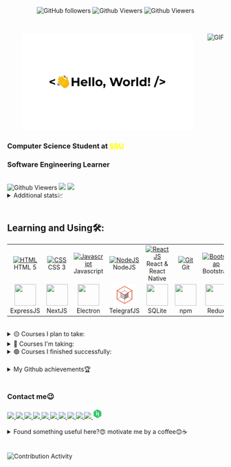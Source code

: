 <p align="center">
<img alt="GitHub followers" width="90" src="https://img.shields.io/github/followers/muhammadkarbalaee?style=plastic&color=red">
<img alt="Github Viewers" width="130" src="https://komarev.com/ghpvc/?username=muhammadksht&style=plastic&color=green">
<img alt="Github Viewers" width="170" src="https://wakatime.com/badge/user/2fc4b18b-ec8f-46e8-be9b-2b05a111037b.svg">
</p>
<br>

<p align="center"><img src="greetings.gif" width="400"><img align="right" alt="GIF" height="160px" src="https://media.giphy.com/media/du3J3cXyzhj75IOgvA/giphy.gif" /></p>


### Computer Science Student at <a href="https://sbu.ac.ir" style="color: yellow;">SBU</a>
### Software Engineering Learner
<br>

<img alt="Github Viewers" width="500" src="https://github-readme-stats.vercel.app/api?username=muhammadkarbalaee&include_all_commits=true&count_private=true&show_icons=true&include_all_commits=true&theme=yeblu">
<img width="500 alt="my streak" src="https://github-readme-streak-stats.herokuapp.com/?user=muhammadkarbalaee&theme=yeblu"/>
<img src="https://github.com/muhammadkarbalaee/github-repo-stats/blob/master/generated/overview.svg"/>
<br>

<details>
 <summary>Additional stats💹</summary>
<img alt="Github Viewers" width="400" src="https://github-readme-stats.vercel.app/api/wakatime?username=muhammadksht">
<img src="https://wakatime.com/share/@muhammadksht/0cc9083b-dab7-4b4a-aef6-6c51ef418917.svg" width="400">
<img src="https://wakatime.com/share/@muhammadksht/550d7d10-925f-4948-b439-365f75afde45.svg" width="400">
<img alt="Github Viewers" width="400" src="https://github-readme-stats.vercel.app/api/top-langs/?username=muhammadkarbalaee&layout=compact&langs_count=10&theme=buefy">
<img src="https://wakatime.com/share/@muhammadksht/d413058f-8ab8-4933-8023-5b7fb2d5c381.svg" width="400">
<img src="https://wakatime.com/share/@muhammadksht/51434af0-7469-4a5f-bab7-f0c8241cad22.svg" width="400">
</details>

<br>

## Learning and Using🛠:
<table>
  <tr>
    <td align="center" width="100">
      <a href="#">
        <img src="https://upload.wikimedia.org/wikipedia/commons/6/61/HTML5_logo_and_wordmark.svg" width="50" height="50" alt="HTML" />
      </a>
      <br>HTML 5
    </td>
    <td align="center" width="100">
      <a href="#">
        <img src="https://upload.wikimedia.org/wikipedia/commons/d/d5/CSS3_logo_and_wordmark.svg" width="50" height="50" alt="CSS" />
      </a>
      <br>CSS 3
    </td>
    <td align="center" width="100">
      <a href="#">
        <img src="https://upload.wikimedia.org/wikipedia/commons/9/99/Unofficial_JavaScript_logo_2.svg" width="50" height="50" alt="Javascript" />
      </a>
      <br>Javascript
    </td>
    <td align="center" width="100">
      <a href="#">
        <img src="https://www.vectorlogo.zone/logos/nodejs/nodejs-icon.svg" width="50" height="50" alt="NodeJS" />
      </a>
      <br>NodeJS
    </td>
    <td align="center" width="100">
      <a href="#">
        <img src="https://www.vectorlogo.zone/logos/reactjs/reactjs-icon.svg" width="75" height="75" alt="ReactJS" />
      </a>
      <br>React & React Native
    </td>
    <td align="center" width="100">
      <a href="#">
        <img src="https://www.vectorlogo.zone/logos/git-scm/git-scm-icon.svg" width="50" height="50" alt="Git" />
      </a>
      <br>Git
    </td>
    <td align="center" width="100">
      <a href="#" >
        <img src="https://www.vectorlogo.zone/logos/getbootstrap/getbootstrap-icon.svg" width="50" height="50" alt="Bootstrap" />
      </a>
      <br>Bootstrap
    </td>
    <td align="center" width="100">
      <a href="#">
        <img src="https://www.vectorlogo.zone/logos/typescriptlang/typescriptlang-icon.svg" width="45" height="45" alt="Postman" />
      </a>
      <br>TypeScript
    </td>
    <td align="center" width="100">
      <a href="#">
        <img src="https://www.vectorlogo.zone/logos/mongodb/mongodb-icon.svg" width="50" height="50" alt="MongoDB" />
      </a>
      <br>MongoDB
    </td>
  </tr>
  <tr>
    <td align="center" width="100"> 
      <a href="#" >
        <img src="https://www.vectorlogo.zone/logos/expressjs/expressjs-icon.svg" width="50" height="50" alt="" />
      </a>
      <br>ExpressJS
    </td>
    <td align="center" width="100">
      <a href="#" >
        <img src="https://upload.wikimedia.org/wikipedia/commons/8/8e/Nextjs-logo.svg" width="50" height="50" alt="" />
      </a>
      <br>NextJS
    </td>
    <td align="center"  width="100">
      <a href="#">
        <img src="https://www.vectorlogo.zone/logos/electronjs/electronjs-icon.svg" width="50" height="50" alt="" />
      </a>
      <br>Electron
    </td>
    <td align="center"  width="100">
      <a href="#">
        <img src="https://github.com/telegraf/telegraf/blob/v4/docs/assets/logo.svg" width="50" height="50" alt="" />
      </a>
      <br>TelegrafJS
    </td>
    <td align="center" width="100">
      <a href="#">
        <img src="https://www.vectorlogo.zone/logos/sqlite/sqlite-icon.svg" width="50" height="50" alt="" />
      </a>
      <br>SQLite
    </td>
    <td align="center"  width="100">
      <a href="#">
        <img src="https://www.vectorlogo.zone/logos/npmjs/npmjs-icon.svg" width="50" height="50" alt="" />
      </a>
      <br>npm
    </td>
    <td align="center" width="100">
      <a href="#" >
        <img src="https://cdn.worldvectorlogo.com/logos/redux.svg" width="50" height="50" alt="" />
      </a>
      <br>Redux
    </td>
    <td align="center" width="100">
      <a href="#" >
        <img src="https://www.vectorlogo.zone/logos/java/java-icon.svg" width="50" height="50" alt="" />
      </a>
      <br>Java
    </td>
    <td align="center" width="100">
      <a href="#" >
        <img src="https://www.vectorlogo.zone/logos/sass-lang/sass-lang-icon.svg" width="50" height="50" alt="" />
      </a>
      <br>Sass
    </td>
  </tr>
</table>                                                                                                     

<br>

<details>
  <summary>🟡 Courses I plan to take:</summary>
    <br>
    <a href="https://youtube.com/playlist?list=PL8p2I9GklV46NFHdQMFBjXvxwVqtJpa2N"><img src="https://www.vectorlogo.zone/logos/reactjs/reactjs-icon.svg" width="15" height="15" alt="ReactJS" /> Youtube course on building PWA apps with React</a><br> 
   <img src="https://upload.wikimedia.org/wikipedia/commons/d/d5/CSS3_logo_and_wordmark.svg" width="15" height="15" alt="CSS" /> Net Ninja's CSS animations course <br>
   <img src="https://upload.wikimedia.org/wikipedia/commons/9/99/Unofficial_JavaScript_logo_2.svg" width="15" height="15" alt="Javascript" /> JavaScript Developer Udemy course <br> 
   <img src="https://www.vectorlogo.zone/logos/expressjs/expressjs-icon.svg" width="15" height="15" alt="" /> Freecode camp Express and Node course <br> 
   <img src="https://www.vectorlogo.zone/logos/reactjs/reactjs-icon.svg" width="15" height="15" alt="ReactJS" /> Udemy React course<br>
   <img src="https://www.vectorlogo.zone/logos/getbootstrap/getbootstrap-icon.svg" width="15" height="15" alt="Bootstrap" /> Net Ninjas' Bootstrap course <br>
   <img src="https://www.vectorlogo.zone/logos/typescriptlang/typescriptlang-icon.svg" width="15" height="15" alt="Postman" /> Academiad Typescript course <br>
   <img src="https://www.vectorlogo.zone/logos/mongodb/mongodb-icon.svg" width="15" height="15" alt="MongoDB" /> Net Ninjas' MongoDB course <br>
   <img src="https://www.vectorlogo.zone/logos/electronjs/electronjs-icon.svg" width="15" height="15" alt="" /> A youtube full course <br>
   <img src="https://github.com/telegraf/telegraf/blob/v4/docs/assets/logo.svg" width="15" height="15" alt="" /> Udemy full Telegraf.js course <br>
   <img src="https://www.vectorlogo.zone/logos/sass-lang/sass-lang-icon.svg" width="15" height="15" alt="" /> Freecodecamp Sass course <br>
   <img src="https://www.vectorlogo.zone/logos/getpostman/getpostman-icon.svg" width="15" height="15" alt="" /> Postman youtube course <br>
</details>


<details>
  <summary>🔵 Courses I'm taking:</summary>
     <br>
    <img src="mit-ocw.png" width="15" alt=""> MIT OCW Data structures and algorithms course <br>        
    <img src="https://www.vectorlogo.zone/logos/reactjs/reactjs-icon.svg" width="15" height="15" alt="ReactJS" /> Academiad React Native course<br>                                                                                          
   <img src="sbu-logo.svg" width="15" alt=""> Data structures and algorithms course <br>
   <img src="sbu-logo.svg" width="15" alt=""> English for computer science course <br>
   <img src="sbu-logo.svg" width="15" alt=""> Introduction to linear algebra <br>
   <img src="sbu-logo.svg" width="15" alt=""> Introduction to statistics and probabilities <br>
</details>


<details>
  <summary>🟢 Courses I finished successfully:</summary>
       <br>                                     
   <img src="sbu-logo.svg" width="15" alt=""> Introduction to programming <br>
   <img src="sbu-logo.svg" width="15" alt=""> Single-variable calculus <br>
   <img src="sbu-logo.svg" width="15" alt=""> Multi-variable calculus <br>
   <img src="sbu-logo.svg" width="15" alt=""> Advanced programming <br>
   <img src="sbu-logo.svg" width="15" alt=""> Discrete mathematics <br>
   <img src="sbu-logo.svg" width="15" alt=""> Maple for single-variable calculus <br>
   <img src="sbu-logo.svg" width="15" alt=""> Introduction to the set theory and logics <br>
   <img src="https://www.vectorlogo.zone/logos/git-scm/git-scm-icon.svg" width="15" height="15" alt="Git" /> Quera Git course <br>
</details>

<br>  

<details>
  <summary>My Github achievements🏆</summary>
  <img src="https://github-profile-trophy.vercel.app/?username=muhammadkarbalaee" alt="" width="700"/>
</details>   

<br>


### Contact me😉
<a href="https://gitlab.com/muhammadksht">
    <img src="https://www.vectorlogo.zone/logos/gitlab/gitlab-icon.svg" width="25">
</a>
<a href="https://www.youtube.com/channel/UCI1BKsmNKbCVfxsxjL7SSRQ">
    <img src="https://www.vectorlogo.zone/logos/youtube/youtube-tile.svg" width="25">
</a>
<a href="https://www.linkedin.com/in/muhammad-karbalae?lipi=urn%3Ali%3Apage%3Ad_flagship3_profile_view_base_contact_details%3B19Xhz8Q8QmOyP6k87j%2BeUg%3D%3D">
    <img src="https://www.vectorlogo.zone/logos/linkedin/linkedin-tile.svg" width="25">
</a>
<a href="https://twitter.com/Muhammad_ksht">
     <img src="https://www.vectorlogo.zone/logos/twitter/twitter-tile.svg" width="25">
</a>
<a href="https://www.instagram.com/muhammad.ksht">
     <img src="https://www.vectorlogo.zone/logos/instagram/instagram-tile.svg" width="25">
</a>
<a href="https://www.facebook.com/muhammad.karbalaeeshabani">
     <img src="https://www.vectorlogo.zone/logos/facebook/facebook-official.svg" width="25">
</a>
<a href="http://t.me/muhammadksht">
    <img src="https://www.vectorlogo.zone/logos/telegram/telegram-tile.svg" width="25">
</a>
<a href="mailto:muhammad.ksht@gmail.com">
    <img src="https://www.vectorlogo.zone/logos/gmail/gmail-icon.svg" width="25">
</a>
<a href="https://wa.me/989373899988">
   <img src="https://www.vectorlogo.zone/logos/whatsapp/whatsapp-icon.svg" width="25">
</a>
<a href="https://stackoverflow.com/users/14618677/muhammad-karbalaee-shabani">
    <img src="https://www.vectorlogo.zone/logos/stackoverflow/stackoverflow-icon.svg" width="25">
</a>
<a href="https://www.hackerrank.com/muhammad_ksht">
    <img src="hackerrank.svg" width="25">
</a>

<br>
<br>

<details>
  <summary>Found something useful here?😍 motivate me by a coffee😊☕</summary>
  <a href="https://coffeebede.ir/buycoffee/muhammadksht"><img width="150" class="img-fluid" src="https://coffeebede.ir/DashboardTemplateV2/app-assets/images/banner/default-yellow.svg" /></a>
</details>    

<br>
<br>
                                                                                                        
<img alt="Contribution Activity" src="https://activity-graph.herokuapp.com/graph?username=muhammadkarbalaee&bg_color=001732&color=ffffff&line=e8fc30&point=ff084e" width="1000"/>

<br>
                                              

